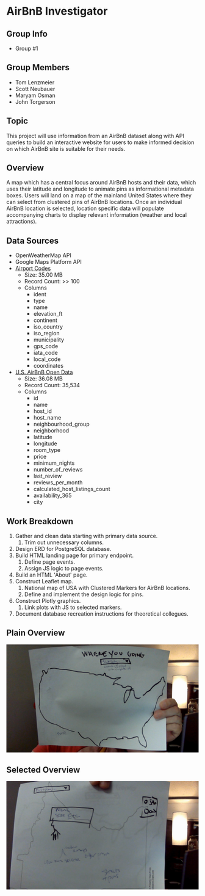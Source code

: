 # AirBnB Investigator

## Group Info
* Group #1

## Group Members
* Tom Lenzmeier
* Scott Neubauer
* Maryam Osman
* John Torgerson

## Topic
This project will use information from an AirBnB dataset along with API queries to build an interactive website for users to make informed decision on which AirBnB site is suitable for their needs.

## Overview
A map which has a central focus around AirBnB hosts and their data, which uses their latitude and longitude to animate pins as informational metadata boxes. Users will land on a map of the mainland United States where they can select from clustered pins of AirBnB locations. Once an individual AirBnB location is selected, location specific data will populate accompanying charts to display relevant information (weather and local attractions).

## Data Sources
* OpenWeatherMap API
* Google Maps Platform API
* [Airport Codes](https://datahub.io/core/airport-codes)
    * Size: 35.00 MB
    * Record Count: >> 100
    * Columns
        * ident
        * type
        * name
        * elevation_ft
        * continent
        * iso_country
        * iso_region
        * municipality
        * gps_code
        * iata_code
        * local_code
        * coordinates
* [U.S. AirBnB Open Data](https://www.kaggle.com/datasets/kritikseth/us-airbnb-open-data)
    * Size: 36.08 MB
    * Record Count: 35,534
    * Columns
        * id
        * name
        * host_id
        * host_name
        * neighbourhood_group
        * neighborhood
        * latitude
        * longitude
        * room_type
        * price
        * minimum_nights
        * number_of_reviews
        * last_review
        * reviews_per_month
        * calculated_host_listings_count
        * availability_365
        * city

## Work Breakdown
1. Gather and clean data starting with primary data source.
    1. Trim out unnecessary columns.
1. Design ERD for PostgreSQL database.
1. Build HTML landing page for primary endpoint.
    1. Define page events.
    1. Assign JS logic to page events.
1. Build an HTML 'About' page.
1. Construct Leaflet map.
    1. National map of USA with Clustered Markers for AirBnB locations.
    1. Define and implement the design logic for pins.
1. Construct Plotly graphics.
    1. Link plots with JS to selected markers.
1. Document database recreation instructions for theoretical collegues.

## Plain Overview
![Image_1](/Resources/plain.jpg "Plain")

## Selected Overview
![Image_2](/Resources/selected.jpg "Selected")